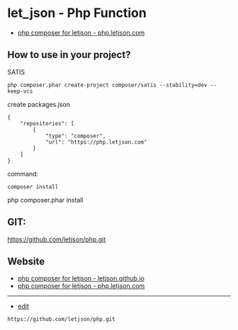 # let_json - Php Function 
+ [php composer for letjson - php.letjson.com](https://php.letjson.com/#/)


## How to use in your project?
SATIS

    php composer.phar create-project composer/satis --stability=dev --keep-vcs


create packages.json

    {
        "repositories": [
            {
                "type": "composer",
                "url": "https://php.letjson.com"
            }
        ]
    }

command:

    composer install


php composer.phar install


## GIT:
https://github.com/letjson/php.git

## Website
+ [php composer for letjson - letjson.github.io](https://letjson.github.io/php/)
+ [php composer for letjson - php.letjson.com](https://php.letjson.com)

---
+ [edit](https://github.com/letjson/php/edit/main/README.md)
```
https://github.com/letjson/php.git
```
